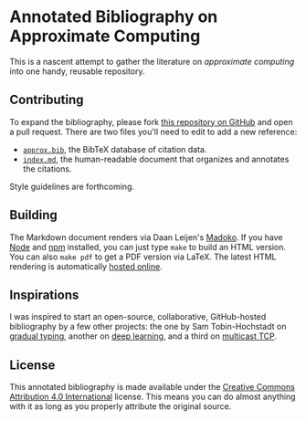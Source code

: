 Annotated Bibliography on Approximate Computing
===============================================

This is a nascent attempt to gather the literature on *approximate computing* into one handy, reusable repository.


Contributing
------------

To expand the bibliography, please fork [this repository on GitHub][approxbib-gh] and open a pull request. There are two files you'll need to edit to add a new reference:

- [`approx.bib`][bib], the BibTeX database of citation data.
- [`index.md`][md], the human-readable document that organizes and annotates the citations.

Style guidelines are forthcoming.

[approxbib-gh]: https://github.com/sampsyo/approxbib
[bib]: https://github.com/sampsyo/approxbib/blob/master/approx.bib
[md]: https://github.com/sampsyo/approxbib/blob/master/index.md


Building
--------

The Markdown document renders via Daan Leijen's [Madoko][]. If you have [Node][] and [npm][] installed, you can just type `make` to build an HTML version. You can also `make pdf` to get a PDF version via LaTeX. The latest HTML rendering is automatically [hosted online][approxbib].

[approxbib]: http://approximate.computer/approxbib/
[npm]: https://www.npmjs.com/
[Node]: https://nodejs.org/
[Madoko]: https://www.madoko.net/


Inspirations
------------

I was inspired to start an open-source, collaborative, GitHub-hosted bibliography by a few other projects: the one by Sam Tobin-Hochstadt on [gradual typing][gt], another on [deep learning][dl], and a third on [multicast TCP][mt].

[mt]: https://github.com/obonaventure/mptcp-bib
[gt]: https://github.com/samth/gradual-typing-bib
[dl]: https://github.com/memkite/DeepLearningBibliography


License
-------

This annotated bibliography is made available under the [Creative Commons Attribution 4.0 International][cc-by] license. This means you can do almost anything with it as long as you properly attribute the original source.

[cc-by]: http://creativecommons.org/licenses/by/4.0/
